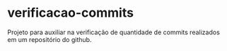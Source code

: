 # verificacao-commits
Projeto para auxiliar na verificação de quantidade de commits realizados em um repositório do github.
